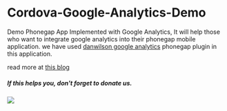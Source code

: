 # Cordova-Google-Analytics-Demo
Demo Phonegap App Implemented with Google Analytics, It will help those who want to integrate google analytics into their phonegap mobile application. we have used [danwilson google analytics](https://github.com/danwilson/google-analytics-plugin) phonegap plugin in this application. 

read more at [this blog](http://shashibadhuk.com/phonegap/implement-google-analytics-on-phonegap-mobile-app/)

##### If this helps you, don't forget to donate us.

<div class="pm-button"><a href="https://www.payumoney.com/paybypayumoney/#/38831"><img src="https://www.payumoney.com//media/images/payby_payumoney/buttons/112.png" /></a></div>
